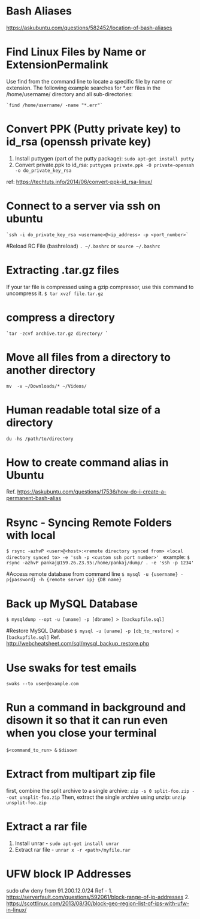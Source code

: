 # Bash Aliases
https://askubuntu.com/questions/582452/location-of-bash-aliases

# Find Linux Files by Name or ExtensionPermalink
Use find from the command line to locate a specific file by name or extension. The following example searches for *.err files in the /home/username/ directory and all sub-directories:

	`find /home/username/ -name "*.err"`

# Convert PPK (Putty private key) to id_rsa (openssh private key)
1. Install puttygen (part of the putty package):
    `sudo apt-get install putty`
2. Convert private.ppk to id_rsa:
	`puttygen private.ppk -O private-openssh -o do_private_key_rsa`

ref: https://techtuts.info/2014/06/convert-ppk-id_rsa-linux/

# Connect to a server via ssh on ubuntu
	`ssh -i do_private_key_rsa <username>@<ip_address> -p <port_number>`

#Reload RC File (bashreload)
	`. ~/.bashrc` or `source ~/.bashrc`

# Extracting .tar.gz files
If your tar file is compressed using a gzip compressor, use this command to uncompress it.
	`$ tar xvzf file.tar.gz`

# compress a directory
	`tar -zcvf archive.tar.gz directory/ `

# Move all files from a directory to another directory
`mv  -v ~/Downloads/* ~/Videos/`

# Human readable total size of a directory
`du -hs /path/to/directory`

# How to create command alias in Ubuntu
Ref. https://askubuntu.com/questions/17536/how-do-i-create-a-permanent-bash-alias

# Rsync - Syncing Remote Folders with local
`$ rsync -azhvP <user>@<host>:<remote directory synced from> <local directory synced to> -e 'ssh -p <custom ssh port number>' `
example:
`$ rsync -azhvP pankaj@159.26.23.95:/home/pankaj/dump/ . -e 'ssh -p 1234'`

#Access remote database from command line
`$ mysql -u {username} -p{password} -h {remote server ip} {DB name}`

# Back up MySQL Database
`$ mysqldump --opt -u [uname] -p [dbname] > [backupfile.sql]`

#Restore MySQL Database
`$ mysql -u [uname] -p [db_to_restore] < [backupfile.sql]` Ref. http://webcheatsheet.com/sql/mysql_backup_restore.php

# Use swaks for test emails
`swaks --to user@example.com`

# Run a command in background and disown it so that it can run even when you close your terminal
`$<command_to_run> &`
`$disown`

# Extract from multipart zip file
first, combine the split archive to a single archive: `zip -s 0 split-foo.zip --out unsplit-foo.zip`
Then, extract the single archive using unzip: `unzip unsplit-foo.zip`

# Extract a rar file
1. Install unrar - `sudo apt-get install unrar`
2. Extract rar file - `unrar x -r <path>/myfile.rar`

# UFW block IP Addresses
sudo ufw deny from 91.200.12.0/24
Ref - 
	1. https://serverfault.com/questions/592061/block-range-of-ip-addresses
	2. https://scottlinux.com/2013/08/30/block-geo-region-list-of-ips-with-ufw-in-linux/


